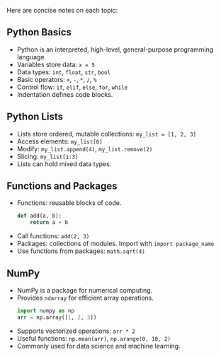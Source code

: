 Here are concise notes on each topic:

## Python Basics
- Python is an interpreted, high-level, general-purpose programming language.
- Variables store data: `x = 5`
- Data types: `int`, `float`, `str`, `bool`
- Basic operators: `+`, `-`, `*`, `/`, `%`
- Control flow: `if`, `elif`, `else`, `for`, `while`
- Indentation defines code blocks.

## Python Lists
- Lists store ordered, mutable collections: `my_list = [1, 2, 3]`
- Access elements: `my_list[0]`
- Modify: `my_list.append(4)`, `my_list.remove(2)`
- Slicing: `my_list[1:3]`
- Lists can hold mixed data types.

## Functions and Packages
- Functions: reusable blocks of code.
    ```python
    def add(a, b):
        return a + b
    ```
- Call functions: `add(2, 3)`
- Packages: collections of modules. Import with `import package_name`
- Use functions from packages: `math.sqrt(4)`

## NumPy
- NumPy is a package for numerical computing.
- Provides `ndarray` for efficient array operations.
    ```python
    import numpy as np
    arr = np.array([1, 2, 3])
    ```
- Supports vectorized operations: `arr * 2`
- Useful functions: `np.mean(arr)`, `np.arange(0, 10, 2)`
- Commonly used for data science and machine learning.